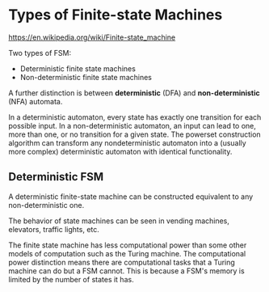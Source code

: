 # Types of Finite-state Machines

https://en.wikipedia.org/wiki/Finite-state_machine


Two types of FSM:
- Deterministic finite state machines
- Non-deterministic finite state machines


A further distinction is between **deterministic** (DFA) and **non-deterministic** (NFA) automata.

In a deterministic automaton, every state has exactly one transition for each possible input. In a non-deterministic automaton, an input can lead to one, more than one, or no transition for a given state. The powerset construction algorithm can transform any nondeterministic automaton into a (usually more complex) deterministic automaton with identical functionality.


## Deterministic FSM
A deterministic finite-state machine can be constructed equivalent to any non-deterministic one.

The behavior of state machines can be seen in vending machines, elevators, traffic lights, etc.


The finite state machine has less computational power than some other models of computation such as the Turing machine. The computational power distinction means there are computational tasks that a Turing machine can do but a FSM cannot. This is because a FSM's memory is limited by the number of states it has.
